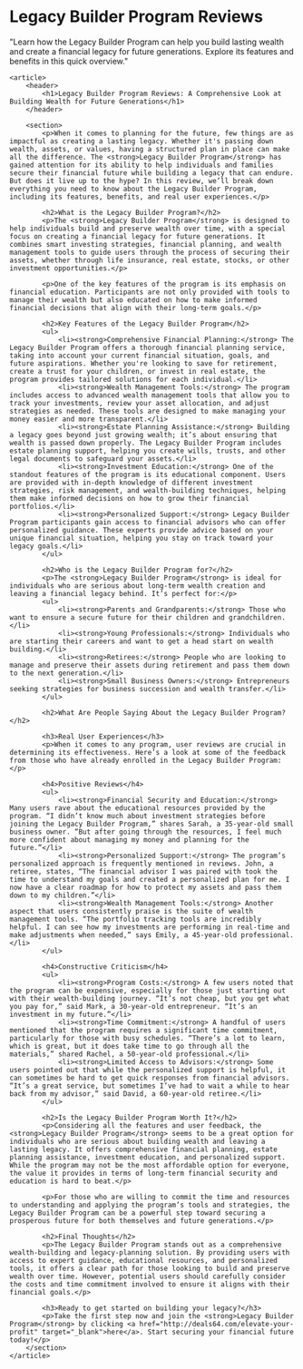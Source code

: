 # Legacy Builder Program Reviews
"Learn how the Legacy Builder Program can help you build lasting wealth and create a financial legacy for future generations. Explore its features and benefits in this quick overview."
<!DOCTYPE html>
<html lang="en">
<head>
    <meta charset="UTF-8">
    <meta name="viewport" content="width=device-width, initial-scale=1.0">
    <meta name="description" content="Discover a comprehensive review of the Legacy Builder Program, a financial planning solution designed to help you build and preserve wealth for future generations.">
    <title>Legacy Builder Program Reviews: A Comprehensive Look at Building Wealth for Future Generations</title>
</head>
<body>

    <article>
        <header>
            <h1>Legacy Builder Program Reviews: A Comprehensive Look at Building Wealth for Future Generations</h1>
        </header>

        <section>
            <p>When it comes to planning for the future, few things are as impactful as creating a lasting legacy. Whether it's passing down wealth, assets, or values, having a structured plan in place can make all the difference. The <strong>Legacy Builder Program</strong> has gained attention for its ability to help individuals and families secure their financial future while building a legacy that can endure. But does it live up to the hype? In this review, we’ll break down everything you need to know about the Legacy Builder Program, including its features, benefits, and real user experiences.</p>

            <h2>What is the Legacy Builder Program?</h2>
            <p>The <strong>Legacy Builder Program</strong> is designed to help individuals build and preserve wealth over time, with a special focus on creating a financial legacy for future generations. It combines smart investing strategies, financial planning, and wealth management tools to guide users through the process of securing their assets, whether through life insurance, real estate, stocks, or other investment opportunities.</p>

            <p>One of the key features of the program is its emphasis on financial education. Participants are not only provided with tools to manage their wealth but also educated on how to make informed financial decisions that align with their long-term goals.</p>

            <h2>Key Features of the Legacy Builder Program</h2>
            <ul>
                <li><strong>Comprehensive Financial Planning:</strong> The Legacy Builder Program offers a thorough financial planning service, taking into account your current financial situation, goals, and future aspirations. Whether you're looking to save for retirement, create a trust for your children, or invest in real estate, the program provides tailored solutions for each individual.</li>
                <li><strong>Wealth Management Tools:</strong> The program includes access to advanced wealth management tools that allow you to track your investments, review your asset allocation, and adjust strategies as needed. These tools are designed to make managing your money easier and more transparent.</li>
                <li><strong>Estate Planning Assistance:</strong> Building a legacy goes beyond just growing wealth; it’s about ensuring that wealth is passed down properly. The Legacy Builder Program includes estate planning support, helping you create wills, trusts, and other legal documents to safeguard your assets.</li>
                <li><strong>Investment Education:</strong> One of the standout features of the program is its educational component. Users are provided with in-depth knowledge of different investment strategies, risk management, and wealth-building techniques, helping them make informed decisions on how to grow their financial portfolios.</li>
                <li><strong>Personalized Support:</strong> Legacy Builder Program participants gain access to financial advisors who can offer personalized guidance. These experts provide advice based on your unique financial situation, helping you stay on track toward your legacy goals.</li>
            </ul>

            <h2>Who is the Legacy Builder Program for?</h2>
            <p>The <strong>Legacy Builder Program</strong> is ideal for individuals who are serious about long-term wealth creation and leaving a financial legacy behind. It’s perfect for:</p>
            <ul>
                <li><strong>Parents and Grandparents:</strong> Those who want to ensure a secure future for their children and grandchildren.</li>
                <li><strong>Young Professionals:</strong> Individuals who are starting their careers and want to get a head start on wealth building.</li>
                <li><strong>Retirees:</strong> People who are looking to manage and preserve their assets during retirement and pass them down to the next generation.</li>
                <li><strong>Small Business Owners:</strong> Entrepreneurs seeking strategies for business succession and wealth transfer.</li>
            </ul>

            <h2>What Are People Saying About the Legacy Builder Program?</h2>

            <h3>Real User Experiences</h3>
            <p>When it comes to any program, user reviews are crucial in determining its effectiveness. Here’s a look at some of the feedback from those who have already enrolled in the Legacy Builder Program:</p>

            <h4>Positive Reviews</h4>
            <ul>
                <li><strong>Financial Security and Education:</strong> Many users rave about the educational resources provided by the program. “I didn’t know much about investment strategies before joining the Legacy Builder Program,” shares Sarah, a 35-year-old small business owner. “But after going through the resources, I feel much more confident about managing my money and planning for the future.”</li>
                <li><strong>Personalized Support:</strong> The program’s personalized approach is frequently mentioned in reviews. John, a retiree, states, “The financial advisor I was paired with took the time to understand my goals and created a personalized plan for me. I now have a clear roadmap for how to protect my assets and pass them down to my children.”</li>
                <li><strong>Wealth Management Tools:</strong> Another aspect that users consistently praise is the suite of wealth management tools. “The portfolio tracking tools are incredibly helpful. I can see how my investments are performing in real-time and make adjustments when needed,” says Emily, a 45-year-old professional.</li>
            </ul>

            <h4>Constructive Criticism</h4>
            <ul>
                <li><strong>Program Costs:</strong> A few users noted that the program can be expensive, especially for those just starting out with their wealth-building journey. “It’s not cheap, but you get what you pay for,” said Mark, a 30-year-old entrepreneur. “It’s an investment in my future.”</li>
                <li><strong>Time Commitment:</strong> A handful of users mentioned that the program requires a significant time commitment, particularly for those with busy schedules. “There’s a lot to learn, which is great, but it does take time to go through all the materials,” shared Rachel, a 50-year-old professional.</li>
                <li><strong>Limited Access to Advisors:</strong> Some users pointed out that while the personalized support is helpful, it can sometimes be hard to get quick responses from financial advisors. “It’s a great service, but sometimes I’ve had to wait a while to hear back from my advisor,” said David, a 60-year-old retiree.</li>
            </ul>

            <h2>Is the Legacy Builder Program Worth It?</h2>
            <p>Considering all the features and user feedback, the <strong>Legacy Builder Program</strong> seems to be a great option for individuals who are serious about building wealth and leaving a lasting legacy. It offers comprehensive financial planning, estate planning assistance, investment education, and personalized support. While the program may not be the most affordable option for everyone, the value it provides in terms of long-term financial security and education is hard to beat.</p>

            <p>For those who are willing to commit the time and resources to understanding and applying the program’s tools and strategies, the Legacy Builder Program can be a powerful step toward securing a prosperous future for both themselves and future generations.</p>

            <h2>Final Thoughts</h2>
            <p>The Legacy Builder Program stands out as a comprehensive wealth-building and legacy-planning solution. By providing users with access to expert guidance, educational resources, and personalized tools, it offers a clear path for those looking to build and preserve wealth over time. However, potential users should carefully consider the costs and time commitment involved to ensure it aligns with their financial goals.</p>

            <h3>Ready to get started on building your legacy?</h3>
            <p>Take the first step now and join the <strong>Legacy Builder Program</strong> by clicking <a href="http://deals64.com/elevate-your-profit" target="_blank">here</a>. Start securing your financial future today!</p>
        </section>
    </article>

</body>
</html>
